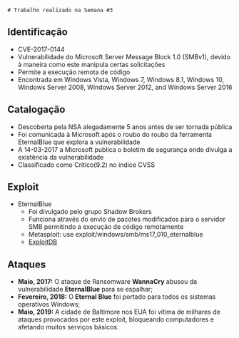     # Trabalho realizado na Semana #3

## Identificação
- CVE-2017-0144
- Vulnerabilidade do Microsoft Server Message Block 1.0 (SMBv1), devido à maneira como este manipula certas solicitações
- Permite a execução remota de código
- Encontrada em Windows Vista, Windows 7, Windows 8.1, Windows 10, Windows Server 2008, Windows Server 2012, and Windows Server 2016

## Catalogação

 - Descoberta pela NSA alegadamente 5 anos antes de ser tornada pública
 - Foi comunicada à Microsoft após o roubo do roubo da ferramenta EternalBlue que explora a vulnerabilidade
 - A 14-03-2017 a Microsoft publica o boletim de segurança onde divulga a existência da vulnerabilidade
 - Classificado como Crítico(9.2) no indice CVSS

## Exploit

- EternalBlue
    - Foi divulgado pelo grupo Shadow Brokers
    - Funciona através do envio de pacotes modificados para o servidor SMB permitindo a execução de código remotamente
    - Metasploit: use exploit/windows/smb/ms17_010_eternalblue
    - [ExploitDB](https://www.exploit-db.com/exploits/42031)


## Ataques

- **Maio, 2017:** O ataque de Ransomware **WannaCry** abusou da vulnerabilidade **EternalBlue** para se espalhar; 
- **Fevereiro, 2018:** O **Eternal Blue** foi portado para todos os sistemas operativos Windows; 
- **Maio, 2019:** A cidade de Baltimore nos EUA foi vítima de milhares de ataques provocados por este exploit, bloqueando computadores e afetando muitos serviços básicos.
